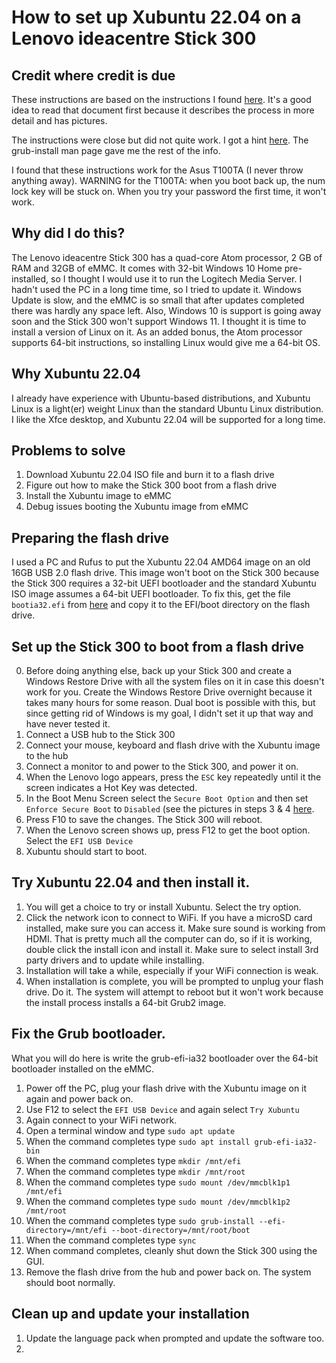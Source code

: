 # How to set up Xubuntu 22.04 on a Lenovo ideacentre Stick 300

## Credit where credit is due
These instructions are based on the instructions I found [here](https://medium.com/@realzedgoat/a-sorta-beginners-guide-to-installing-ubuntu-linux-on-32-bit-uefi-machines-d39b1d1961ec). It's a good idea to read that document first because it describes the process in more detail and has pictures.

The instructions were close but did not quite work. I got a
hint [here](https://unix.stackexchange.com/questions/405472/cannot-find-efi-directory-issue-with-grub-install). The grub-install man page
gave me the rest of the info.

I found that these instructions work for the Asus T100TA (I never throw anything away). 
WARNING for the T100TA:  when you boot back up, the num lock key will be stuck on. When you try your password the first time, it won't work.

## Why did I do this?
The Lenovo ideacentre Stick 300 has a quad-core Atom processor, 2 GB of RAM and 32GB of eMMC.
It comes with 32-bit Windows 10 Home pre-installed, so I thought I would use it to run the Logitech Media Server.
I hadn't used the PC in a long time time, so I tried to update it. Windows Update is slow, and the eMMC is so
small that after updates completed there was hardly any space left. Also, Windows 10 is support is going away soon
and the Stick 300 won't support Windows 11. I thought it is time to install a version of Linux on it. As an
added bonus, the Atom processor supports 64-bit instructions, so installing Linux would give me a 64-bit OS.

## Why Xubuntu 22.04
I already have experience with Ubuntu-based distributions, and Xubuntu Linux is a light(er) weight Linux than
the standard Ubuntu Linux distribution. I like the Xfce desktop, and Xubuntu 22.04 will be supported for a long time.

## Problems to solve

1. Download Xubuntu 22.04 ISO file and burn it to a flash drive
2. Figure out how to make the Stick 300 boot from a flash drive
3. Install the Xubuntu image to eMMC
4. Debug issues booting the Xubuntu image from eMMC

## Preparing the flash drive 

I used a PC and Rufus to put the Xubuntu 22.04 AMD64 image on an old 16GB USB 2.0 flash drive.
This image won't boot on the Stick 300 because the Stick 300 requires a 32-bit UEFI bootloader
and the standard Xubuntu ISO image assumes a 64-bit UEFI bootloader. To fix this, get
the file `bootia32.efi` from [here](https://github.com/hirotakaster/baytail-bootia32.efi/blob/master/bootia32.efi)
and copy it to the EFI/boot directory on the flash drive.

## Set up the Stick 300 to boot from a flash drive

0. Before doing anything else, back up your Stick 300 and create a Windows Restore Drive with all the system files on it in case this doesn't work for you. Create the Windows Restore Drive overnight because it takes many hours for some reason. Dual boot is possible with this, but since getting rid of Windows
is my goal, I didn't set it up that way and have never tested it.
1. Connect a USB hub to the Stick 300
2. Connect your mouse, keyboard and flash drive with the Xubuntu image to the hub
3. Connect a monitor to and power to the Stick 300, and power it on.
4. When the Lenovo logo appears, press the `ESC` key repeatedly until it the screen indicates a Hot Key was detected.
5. In the Boot Menu Screen select the `Secure Boot Option` and then set `Enforce Secure Boot` to `Disabled` (see the pictures
in steps 3 & 4 [here](https://support.lenovo.com/us/en/solutions/ht118103-flash-bios-with-uefi-tool-ideacentre-stick-300).
6. Press F10 to save the changes. The Stick 300 will reboot.
7. When the Lenovo screen shows up, press F12 to get the boot option. Select the `EFI USB Device`
8. Xubuntu should start to boot.

## Try Xubuntu 22.04 and then install it.

1. You will get a choice to try or install Xubuntu. Select the try option.
2. Click the network icon to connect to WiFi. If you have a microSD card installed, make sure you
can access it. Make sure sound is working from HDMI. That is pretty much all the computer can do,
so if it is working, double click the install icon and install it. Make sure to select
install 3rd party drivers and to update while installing.
3. Installation will take a while, especially if your WiFi connection is weak.
4. When installation is complete, you will be prompted to unplug your flash drive. Do it.
The system will attempt to reboot but it won't work because the install process installs a 64-bit Grub2 image.

## Fix the Grub bootloader.

What you will do here is write the grub-efi-ia32 bootloader over the 64-bit bootloader installed on the eMMC.

1. Power off the PC, plug your flash drive with the Xubuntu image on it again and power back on.
2. Use F12 to select the `EFI USB Device` and again select `Try Xubuntu`
3. Again connect to your WiFi network.
4. Open a terminal window and type `sudo apt update`
5. When the command completes type `sudo apt install grub-efi-ia32-bin`
6. When the command completes type `mkdir /mnt/efi`
7. When the command completes type `mkdir /mnt/root`
8. When the command completes type `sudo mount /dev/mmcblk1p1 /mnt/efi`
9. When the command completes type `sudo mount /dev/mmcblk1p2 /mnt/root`
10. When the command completes type `sudo grub-install --efi-directory=/mnt/efi --boot-directory=/mnt/root/boot`
11. When the command completes type `sync`
12. When command completes, cleanly shut down the Stick 300 using the GUI.
13. Remove the flash drive from the hub and power back on. The system should boot normally.

## Clean up and update your installation

1. Update the language pack when prompted and update the software too.
2. 
